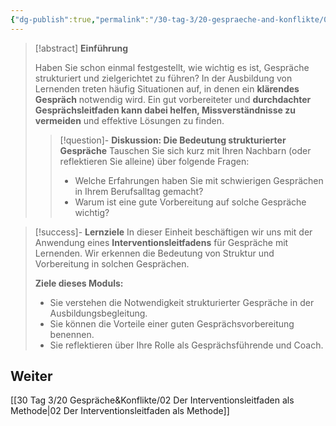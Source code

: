 ```yaml
---
{"dg-publish":true,"permalink":"/30-tag-3/20-gespraeche-and-konflikte/01-berufliche-gespraeche/"}
---
```


> [!abstract] **Einführung**
> 
> Haben Sie schon einmal festgestellt, wie wichtig es ist, Gespräche strukturiert und zielgerichtet zu führen? In der Ausbildung von Lernenden treten häufig Situationen auf, in denen ein **klärendes Gespräch** notwendig wird. Ein gut vorbereiteter und **durchdachter Gesprächsleitfaden kann dabei helfen, Missverständnisse zu vermeiden** und effektive Lösungen zu finden.
> 
>>[!question]- **Diskussion: Die Bedeutung strukturierter Gespräche**
>>Tauschen Sie sich kurz mit Ihren Nachbarn (oder reflektieren Sie alleine) über folgende Fragen:
>>* Welche Erfahrungen haben Sie mit schwierigen Gesprächen in Ihrem Berufsalltag gemacht?
>>* Warum ist eine gute Vorbereitung auf solche Gespräche wichtig?
 
> [!success]- **Lernziele**
> In dieser Einheit beschäftigen wir uns mit der Anwendung eines **Interventionsleitfadens** für Gespräche mit Lernenden. Wir erkennen die Bedeutung von Struktur und Vorbereitung in solchen Gesprächen.
> 
> **Ziele dieses Moduls:**
> * Sie verstehen die Notwendigkeit strukturierter Gespräche in der Ausbildungsbegleitung.
> * Sie können die Vorteile einer guten Gesprächsvorbereitung benennen.
> * Sie reflektieren über Ihre Rolle als Gesprächsführende und Coach.

## Weiter
[[30 Tag 3/20 Gespräche&Konflikte/02 Der Interventionsleitfaden als Methode\|02 Der Interventionsleitfaden als Methode]]
